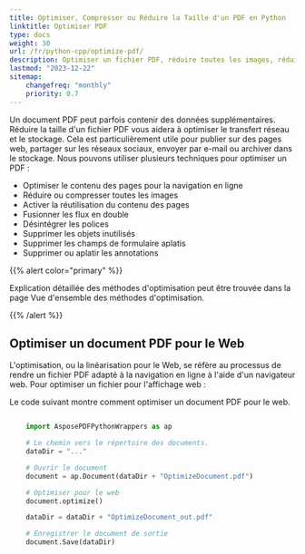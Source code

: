 ```yaml
---
title: Optimiser, Compresser ou Réduire la Taille d'un PDF en Python
linktitle: Optimiser PDF
type: docs
weight: 30
url: /fr/python-cpp/optimize-pdf/
description: Optimiser un fichier PDF, réduire toutes les images, réduire la taille du PDF, désintégrer les polices, supprimer les objets inutilisés avec Python.
lastmod: "2023-12-22"
sitemap:
    changefreq: "monthly"
    priority: 0.7
---
```


Un document PDF peut parfois contenir des données supplémentaires. Réduire la taille d'un fichier PDF vous aidera à optimiser le transfert réseau et le stockage. Cela est particulièrement utile pour publier sur des pages web, partager sur les réseaux sociaux, envoyer par e-mail ou archiver dans le stockage. Nous pouvons utiliser plusieurs techniques pour optimiser un PDF :

- Optimiser le contenu des pages pour la navigation en ligne
- Réduire ou compresser toutes les images
- Activer la réutilisation du contenu des pages
- Fusionner les flux en double
- Désintégrer les polices
- Supprimer les objets inutilisés
- Supprimer les champs de formulaire aplatis
- Supprimer ou aplatir les annotations

{{% alert color="primary" %}}

Explication détaillée des méthodes d'optimisation peut être trouvée dans la page Vue d'ensemble des méthodes d'optimisation.

{{% /alert %}}

## Optimiser un document PDF pour le Web

L'optimisation, ou la linéarisation pour le Web, se réfère au processus de rendre un fichier PDF adapté à la navigation en ligne à l'aide d'un navigateur web. Pour optimiser un fichier pour l'affichage web :

Le code suivant montre comment optimiser un document PDF pour le web.

```python

    import AsposePDFPythonWrappers as ap

    # Le chemin vers le répertoire des documents.
    dataDir = "..."

    # Ouvrir le document
    document = ap.Document(dataDir + "OptimizeDocument.pdf")

    # Optimiser pour le web
    document.optimize()

    dataDir = dataDir + "OptimizeDocument_out.pdf"

    # Enregistrer le document de sortie
    document.Save(dataDir)
```